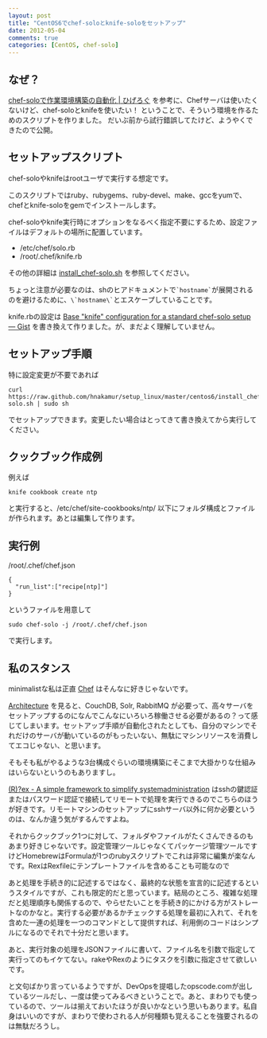 ```yaml
---
layout: post
title: "CentOS6でchef-soloとknife-soloをセットアップ"
date: 2012-05-04
comments: true
categories: [CentOS, chef-solo]
---
```

## なぜ？

[chef-soloで作業環境構築の自動化 | ひげろぐ](http://higelog.brassworks.jp/?p=654) を参考に、Chefサーバは使いたくないけど、chef-soloとknifeを使いたい！
ということで、そういう環境を作るためのスクリプトを作りました。
だいぶ前から試行錯誤してたけど、ようやくできたので公開。


## セットアップスクリプト

chef-soloやknifeはrootユーザで実行する想定です。

このスクリプトではruby、rubygems、ruby-devel、make、gccをyumで、
chefとknife-soloをgemでインストールします。

chef-soloやknife実行時にオプションをなるべく指定不要にするため、設定ファイルはデフォルトの場所に配置しています。

* /etc/chef/solo.rb
* /root/.chef/knife.rb

その他の詳細は
[install_chef-solo.sh](https://github.com/hnakamur/setup_linux/blob/master/centos6/install_chef-solo.sh)
を参照してください。

ちょっと注意が必要なのは、shのヒアドキュメントで`` `hostname` ``が展開されるのを避けるために、`` \`hostname\` ``とエスケープしていることです。

knife.rbの設定は
[Base "knife" configuration for a standard chef-solo setup — Gist](https://gist.github.com/1039666) を書き換えて作りました。が、まだよく理解していません。


## セットアップ手順

特に設定変更が不要であれば
```
curl https://raw.github.com/hnakamur/setup_linux/master/centos6/install_chef-solo.sh | sudo sh
```
でセットアップできます。変更したい場合はとってきて書き換えてから実行してください。


## クックブック作成例

例えば

```
knife cookbook create ntp
```

と実行すると、/etc/chef/site-cookbooks/ntp/ 以下にフォルダ構成とファイルが作られます。あとは編集して作ります。


## 実行例


/root/.chef/chef.json
```
{
  "run_list":["recipe[ntp]"]
}
```
というファイルを用意して
```
sudo chef-solo -j /root/.chef/chef.json
```
で実行します。


## 私のスタンス
minimalistな私は正直 [Chef](http://wiki.opscode.com/display/chef/Home) はそんなに好きじゃないです。

[Architecture](http://wiki.opscode.com/display/chef/Architecture) を見ると、CouchDB, Solr, RabbitMQ が必要って、高々サーバをセットアップするのになんでこんなにいろいろ稼働させる必要があるの？って感じてしまいます。セットアップ手順が自動化されたとしても、自分のマシンでそれだけのサーバが動いているのがもったいない、無駄にマシンリソースを消費してエコじゃない、と思います。

そもそも私がやるような3台構成ぐらいの環境構築にそこまで大掛かりな仕組みはいらないというのもありますし。

[(R)?ex - A simple framework to simplify systemadministration](http://rexify.org/) はsshの鍵認証またはパスワード認証で接続してリモートで処理を実行できるのでこちらのほうが好きです。リモートマシンのセットアップにsshサーバ以外に何か必要というのは、なんか違う気がするんですよね。

それからクックブック1つに対して、フォルダやファイルがたくさんできるのもあまり好きじゃないです。設定管理ツールじゃなくてパッケージ管理ツールですけどHomebrewはFormulaが1つのrubyスクリプトでこれは非常に編集が楽なんです。RexはRexfileにテンプレートファイルを含めることも可能なので

あと処理を手続き的に記述するではなく、最終的な状態を宣言的に記述するというスタイルですが、これも限定的だと思っています。結局のところ、複雑な処理だと処理順序も関係するので、やらせたいことを手続き的にかける方がストレートなのかなと。実行する必要があるかチェックする処理を最初に入れて、それを含めた一連の処理を一つのコマンドとして提供すれば、利用側のコードはシンプルになるのでそれで十分だと思います。

あと、実行対象の処理をJSONファイルに書いて、ファイル名を引数で指定して実行ってのもイケてない。rakeやRexのようにタスクを引数に指定させて欲しいです。

と文句ばかり言っているようですが、DevOpsを提唱したopscode.comが出しているツールだし、一度は使ってみるべきということで。あと、まわりでも使っているので、ツールは揃えておいたほうが良いかなという思いもあります。私自身はいいのですが、まわりで使わされる人が何種類も覚えることを強要されるのは無駄だろうし。

